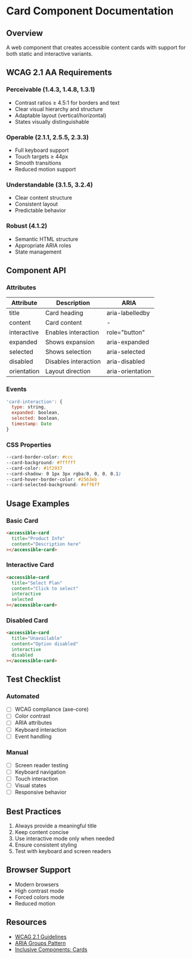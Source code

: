 # Card Component Documentation

## Overview
A web component that creates accessible content cards with support for both static and interactive variants.

## WCAG 2.1 AA Requirements

### Perceivable (1.4.3, 1.4.8, 1.3.1)
- Contrast ratios ≥ 4.5:1 for borders and text
- Clear visual hierarchy and structure
- Adaptable layout (vertical/horizontal)
- States visually distinguishable

### Operable (2.1.1, 2.5.5, 2.3.3)
- Full keyboard support
- Touch targets ≥ 44px
- Smooth transitions
- Reduced motion support

### Understandable (3.1.5, 3.2.4)
- Clear content structure
- Consistent layout
- Predictable behavior

### Robust (4.1.2)
- Semantic HTML structure
- Appropriate ARIA roles
- State management

## Component API

### Attributes
| Attribute | Description | ARIA |
|-----------|-------------|------|
| title | Card heading | aria-labelledby |
| content | Card content | - |
| interactive | Enables interaction | role="button" |
| expanded | Shows expansion | aria-expanded |
| selected | Shows selection | aria-selected |
| disabled | Disables interaction | aria-disabled |
| orientation | Layout direction | aria-orientation |

### Events
```javascript
'card-interaction': {
  type: string,
  expanded: boolean,
  selected: boolean,
  timestamp: Date
}
```

### CSS Properties
```css
--card-border-color: #ccc
--card-background: #ffffff
--card-color: #1f2937
--card-shadow: 0 1px 3px rgba(0, 0, 0, 0.1)
--card-hover-border-color: #2563eb
--card-selected-background: #eff6ff
```

## Usage Examples

### Basic Card
```html
<accessible-card
  title="Product Info"
  content="Description here"
></accessible-card>
```

### Interactive Card
```html
<accessible-card
  title="Select Plan"
  content="Click to select"
  interactive
  selected
></accessible-card>
```

### Disabled Card
```html
<accessible-card
  title="Unavailable"
  content="Option disabled"
  interactive
  disabled
></accessible-card>
```

## Test Checklist

### Automated
- [ ] WCAG compliance (axe-core)
- [ ] Color contrast
- [ ] ARIA attributes
- [ ] Keyboard interaction
- [ ] Event handling

### Manual
- [ ] Screen reader testing
- [ ] Keyboard navigation
- [ ] Touch interaction
- [ ] Visual states
- [ ] Responsive behavior

## Best Practices
1. Always provide a meaningful title
2. Keep content concise
3. Use interactive mode only when needed
4. Ensure consistent styling
5. Test with keyboard and screen readers

## Browser Support
- Modern browsers
- High contrast mode
- Forced colors mode
- Reduced motion


## Resources
- [WCAG 2.1 Guidelines](https://www.w3.org/WAI/WCAG21/quickref/)
- [ARIA Groups Pattern](https://www.w3.org/WAI/ARIA/apg/patterns/group/)
- [Inclusive Components: Cards](https://inclusive-components.design/cards/)